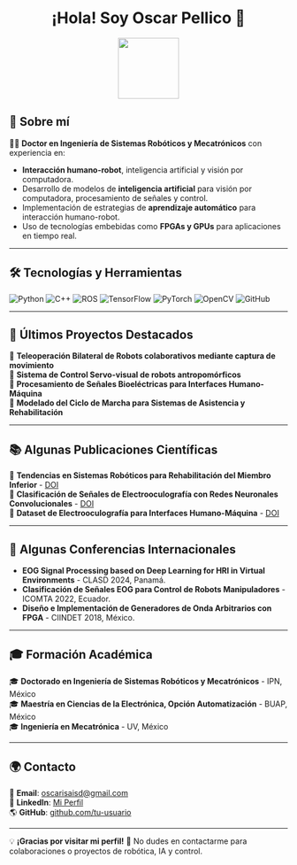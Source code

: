 <h1 align="center">¡Hola! Soy Oscar Pellico 👋</h1>

<p align="center">
  <img src="https://github.com/SolKacil/SolKacil/blob/main/Robot1.gif" width="110px">
</p>

## 🚀 Sobre mí

👨‍🔬 **Doctor en Ingeniería de Sistemas Robóticos y Mecatrónicos** con experiencia en:
- **Interacción humano-robot**, inteligencia artificial y visión por computadora.
- Desarrollo de modelos de **inteligencia artificial** para visión por computadora, procesamiento de señales y control.
- Implementación de estrategias de **aprendizaje automático** para interacción humano-robot.
- Uso de tecnologías embebidas como **FPGAs y GPUs** para aplicaciones en tiempo real.

---

## 🛠️ Tecnologías y Herramientas
![Python](https://img.shields.io/badge/Python-3776AB?style=for-the-badge&logo=python&logoColor=white)
![C++](https://img.shields.io/badge/C++-00599C?style=for-the-badge&logo=cplusplus&logoColor=white)
![ROS](https://img.shields.io/badge/ROS-22314E?style=for-the-badge&logo=ros&logoColor=white)
![TensorFlow](https://img.shields.io/badge/TensorFlow-FF6F00?style=for-the-badge&logo=tensorflow&logoColor=white)
![PyTorch](https://img.shields.io/badge/PyTorch-EE4C2C?style=for-the-badge&logo=pytorch&logoColor=white)
![OpenCV](https://img.shields.io/badge/OpenCV-5C3EE8?style=for-the-badge&logo=opencv&logoColor=white)
![GitHub](https://img.shields.io/badge/GitHub-181717?style=for-the-badge&logo=github&logoColor=white)

---

## 📌 Últimos Proyectos Destacados

🔹 **Teleoperación Bilateral de Robots colaborativos mediante captura de movimiento**  
🔹 **Sistema de Control Servo-visual de robots antropomórficos**  
🔹 **Procesamiento de Señales Bioeléctricas para Interfaces Humano-Máquina**  
🔹 **Modelado del Ciclo de Marcha para Sistemas de Asistencia y Rehabilitación**  

---

## 📚 Algunas Publicaciones Científicas
📄 **Tendencias en Sistemas Robóticos para Rehabilitación del Miembro Inferior** - [DOI](https://doi.org/10.1080/02564602.2023.2185691)  
📄 **Clasificación de Señales de Electrooculografía con Redes Neuronales Convolucionales** - [DOI](https://doi.org/10.1007/978-981-19-6347-6_2)  
📄 **Dataset de Electrooculografía para Interfaces Humano-Máquina** - [DOI](https://dx.doi.org/10.21227/ttw6-ar70)  

---

## 🎤 Algunas Conferencias Internacionales
- **EOG Signal Processing based on Deep Learning for HRI in Virtual Environments** - CLASD 2024, Panamá.  
- **Clasificación de Señales EOG para Control de Robots Manipuladores** - ICOMTA 2022, Ecuador.  
- **Diseño e Implementación de Generadores de Onda Arbitrarios con FPGA** - CIINDET 2018, México.  

---

## 🎓 Formación Académica
🎓 **Doctorado en Ingeniería de Sistemas Robóticos y Mecatrónicos** - IPN, México  
🎓 **Maestría en Ciencias de la Electrónica, Opción Automatización** - BUAP, México  
🎓 **Ingeniería en Mecatrónica** - UV, México  

---

## 🌍 Contacto
📩 **Email**: oscarisaisd@gmail.com  
🔗 **LinkedIn**: [Mi Perfil](https://www.linkedin.com/in/oscar-isaid-pellico-s%C3%A1nchez-a692aa229/)  
🌎 **GitHub**: [github.com/tu-usuario](https://github.com/SolKacil)  

---

💡 **¡Gracias por visitar mi perfil!** 🚀 No dudes en contactarme para colaboraciones o proyectos de robótica, IA y control.
